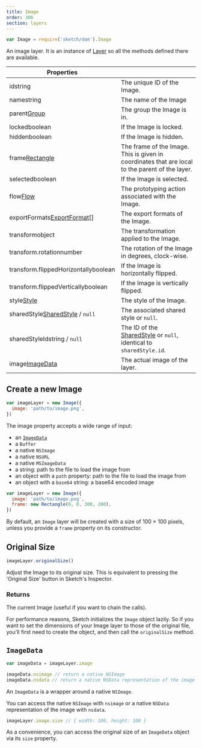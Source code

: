 ```yaml
---
title: Image
order: 306
section: layers
---
```


```javascript
var Image = require('sketch/dom').Image
```

An image layer. It is an instance of [Layer](#layer) so all the methods defined there are available.

| Properties |  |
| --- | --- |
| id<span class="arg-type">string</span> | The unique ID of the Image. |
| name<span class="arg-type">string</span> | The name of the Image |
| parent<span class="arg-type">[Group](#group)</span> | The group the Image is in. |
| locked<span class="arg-type">boolean</span> | If the Image is locked. |
| hidden<span class="arg-type">boolean</span> | If the Image is hidden. |
| frame<span class="arg-type">[Rectangle](#rectangle)</span> | The frame of the Image. This is given in coordinates that are local to the parent of the layer. |
| selected<span class="arg-type">boolean</span> | If the Image is selected. |
| flow<span class="arg-type">[Flow](#flow)</span> | The prototyping action associated with the Image. |
| exportFormats<span class="arg-type">[ExportFormat](#export-format)[]</span> | The export formats of the Image. |
| transform<span class="arg-type">object</span> | The transformation applied to the Image. |
| transform.rotation<span class="arg-type">number</span> | The rotation of the Image in degrees, clock-wise. |
| transform.flippedHorizontally<span class="arg-type">boolean</span> | If the Image is horizontally flipped. |
| transform.flippedVertically<span class="arg-type">boolean</span> | If the Image is vertically flipped. |
| style<span class="arg-type">[Style](#style)</span> | The style of the Image. |
| sharedStyle<span class="arg-type">[SharedStyle](#shared-style) / `null`</span> | The associated shared style or `null`. |
| sharedStyleId<span class="arg-type">string / `null`</span> | The ID of the [SharedStyle](#shared-style) or `null`, identical to `sharedStyle.id`. |
| image<span class="arg-type">[ImageData](#imagedata)</span> | The actual image of the layer. |

## Create a new Image

```javascript
var imageLayer = new Image({
  image: 'path/to/image.png',
})
```

The image property accepts a wide range of input:

- an [`ImageData`](#imagedata)
- a `Buffer`
- a native `NSImage`
- a native `NSURL`
- a native `MSImageData`
- a string: path to the file to load the image from
- an object with a `path` property: path to the file to load the image from
- an object with a `base64` string: a base64 encoded image

```javascript
var imageLayer = new Image({
  image: 'path/to/image.png',
  frame: new Rectangle(0, 0, 300, 200),
})
```

By default, an `Image` layer will be created with a size of 100 × 100 pixels, unless you provide a `frame` property on its constructor.

## Original Size

```js
imageLayer.originalSize()
```

Adjust the Image to its original size. This is equivalent to pressing the 'Original Size' button in Sketch's Inspector.

### Returns

The current Image (useful if you want to chain the calls).

For performance reasons, Sketch initializes the `Image` object lazily. So if you want to set the dimensions of your Image layer to those of the original file, you'll first need to create the object, and then call the `originalSize` method.

## `ImageData`

```javascript
var imageData = imageLayer.image

imageData.nsimage // return a native NSImage
imageData.nsdata // return a native NSData representation of the image
```

An `ImageData` is a wrapper around a native `NSImage`.

You can access the native `NSImage` with `nsimage` or a native `NSData` representation of the image with `nsdata`.

```javascript
imageLayer.image.size // { width: 100, height: 100 }
```

As a convenience, you can access the original size of an `ImageData` object via its `size` property.
